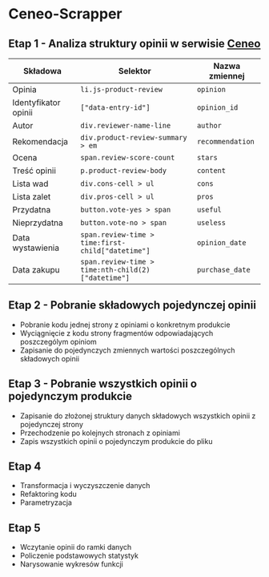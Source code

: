 # Ceneo-Scrapper
## Etap 1 - Analiza struktury opinii w serwisie [Ceneo](https://ceneo.pl)
|Składowa             |Selektor                                            |Nazwa zmiennej|
|---------------------|----------------------------------------------------|--------------|
|Opinia               |`li.js-product-review`                              |`opinion`
|Identyfikator opinii |`["data-entry-id"]`                                 |`opinion_id`
|Autor                |`div.reviewer-name-line`                            |`author`
|Rekomendacja         |`div.product-review-summary > em`                   |`recommendation`
|Ocena                |`span.review-score-count`                           |`stars`
|Treść opinii         |`p.product-review-body`                             |`content`
|Lista wad            |`div.cons-cell > ul`                                |`cons`
|Lista zalet          |`div.pros-cell > ul`                                |`pros`
|Przydatna            |`button.vote-yes > span`                            |`useful`
|Nieprzydatna         |`button.vote-no > span`                             |`useless`
|Data wystawienia     |`span.review-time > time:first-child["datetime"]`  |`opinion_date`
|Data zakupu          |`span.review-time > time:nth-child(2)["datetime"]` |`purchase_date`
## Etap 2 - Pobranie składowych pojedynczej opinii
- Pobranie kodu jednej strony z opiniami o konkretnym produkcie
- Wyciągnięcie z kodu strony fragmentów odpowiadających poszczególym opiniom
- Zapisanie do pojedynczych zmiennych wartości poszczególnych składowych opinii
## Etap 3 - Pobranie wszystkich opinii o pojedynczym produkcie
- Zapisanie do złożonej struktury danych składowych wszystkich opinii z pojedynczej strony
- Przechodzenie po kolejnych stronach z opiniami
- Zapis wszystkich opinii o pojedynczym produkcie do pliku
## Etap 4
- Transformacja i wyczyszczenie danych
- Refaktoring kodu
- Parametryzacja
## Etap 5
- Wczytanie opinii do ramki danych
- Policzenie podstawowych statystyk
- Narysowanie wykresów funkcji
